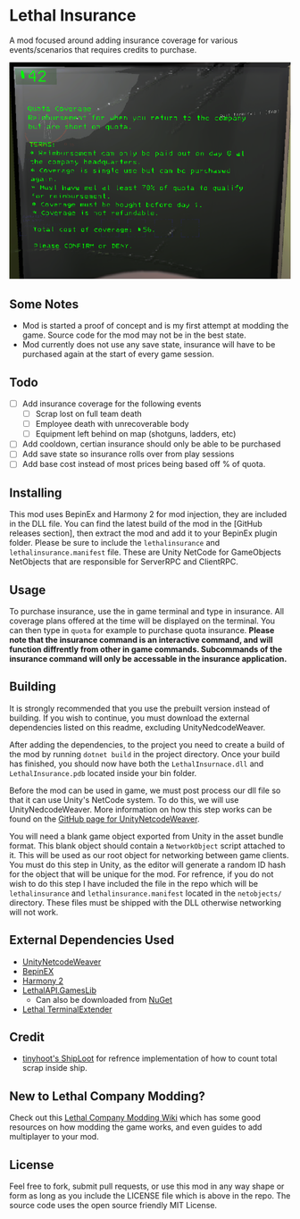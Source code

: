 # Lethal Insurance
A mod focused around adding insurance coverage for various events/scenarios that requires credits to purchase.

![terminalextender](https://github.com/domkalan/lethalinsurance/raw/main/images/example1.png)

## Some Notes
* Mod is started a proof of concept and is my first attempt at modding the game. Source code for the mod may not be in the best state.
* Mod currently does not use any save state, insurance will have to be purchased again at the start of every game session.

## Todo

- [ ] Add insurance coverage for the following events
    - [ ] Scrap lost on full team death
    - [ ] Employee death with unrecoverable body
    - [ ] Equipment left behind on map (shotguns, ladders, etc)
- [ ] Add cooldown, certian insurance should only be able to be purchased
- [ ] Add save state so insurance rolls over from play sessions
- [ ] Add base cost instead of most prices being based off % of quota.

## Installing
This mod uses BepinEx and Harmony 2 for mod injection, they are included in the DLL file. You can find the latest build of the mod in the [GitHub releases section], then extract the mod and add it to your BepinEx plugin folder. Please be sure to include the `lethalinsurance` and `lethalinsurance.manifest` file. These are Unity NetCode for GameObjects NetObjects that are responsible for ServerRPC and ClientRPC.

## Usage
To purchase insurance, use the in game terminal and type in insurance. All coverage plans offered at the time will be displayed on the terminal. You can then type in `quota` for example to purchase quota insurance. **Please note that the insurance command is an interactive command, and will function diffrently from other in game commands. Subcommands of the insurance command will only be accessable in the insurance application.**

## Building
It is strongly recommended that you use the prebuilt version instead of building. If you wish to continue, you must download the external dependencies listed on this readme, excluding UnityNedcodeWeaver. 

After adding the dependencies, to the project you need to create a build of the mod by running `dotnet build` in the project directory. Once your build has finished, you should now have both the `LethalInsurnace.dll` and `LethalInsurance.pdb` located inside your bin folder. 

Before the mod can be used in game, we must post process our dll file so that it can use Unity's NetCode system. To do this, we will use UnityNedcodeWeaver. More information on how this step works can be found on the [GitHub page for UnityNetcodeWeaver](https://github.com/EvaisaDev/UnityNetcodeWeaver).

You will need a blank game object exported from Unity in the asset bundle format. This blank object should contain a `NetworkObject` script attached to it. This will be used as our root object for networking between game clients. You must do this step in Unity, as the editor will generate a random ID hash for the object that will be unique for the mod. For refrence, if you do not wish to do this step I have included the file in the repo which will be `lethalinsurance` and `lethalinsurance.manifest` located in the `netobjects/` directory. These files must be shipped with the DLL otherwise networking will not work.

## External Dependencies Used
* [UnityNetcodeWeaver](https://github.com/EvaisaDev/UnityNetcodeWeaver)
* [BepinEX](https://docs.bepinex.dev/index.html)
* [Harmony 2](https://harmony.pardeike.net/)
* [LethalAPI.GamesLib](https://github.com/dhkatz/LethalAPI.GameLibs)
    * Can also be downloaded from [NuGet](https://www.nuget.org/packages/LethalAPI.GameLibs)
* [Lethal TerminalExtender](https://github.com/domkalan/LethalTerminalExtender)

## Credit
* [tinyhoot's ShipLoot](https://github.com/tinyhoot/ShipLoot) for refrence implementation of how to count total scrap inside ship.

## New to Lethal Company Modding?
Check out this [Lethal Company Modding Wiki](https://lethal.wiki/) which has some good resources on how modding the game works, and even guides to add multiplayer to your mod.

## License
Feel free to fork, submit pull requests, or use this mod in any way shape or form as long as you include the LICENSE file which is above in the repo. The source code uses the open source friendly MIT License.
